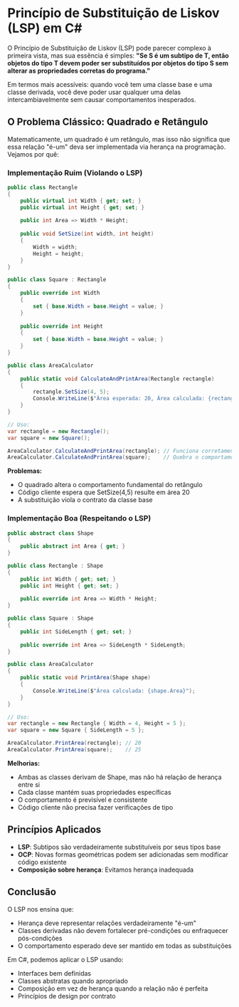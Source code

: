 # Princípio de Substituição de Liskov (LSP) em C#

O Princípio de Substituição de Liskov (LSP) pode parecer complexo à primeira vista, mas sua essência é simples: **"Se S é um subtipo de T, então objetos do tipo T devem poder ser substituídos por objetos do tipo S sem alterar as propriedades corretas do programa."**

Em termos mais acessíveis: quando você tem uma classe base e uma classe derivada, você deve poder usar qualquer uma delas intercambiavelmente sem causar comportamentos inesperados.

## O Problema Clássico: Quadrado e Retângulo

Matematicamente, um quadrado é um retângulo, mas isso não significa que essa relação "é-um" deva ser implementada via herança na programação. Vejamos por quê:

### Implementação Ruim (Violando o LSP)

```csharp
public class Rectangle
{
    public virtual int Width { get; set; }
    public virtual int Height { get; set; }
    
    public int Area => Width * Height;
    
    public void SetSize(int width, int height)
    {
        Width = width;
        Height = height;
    }
}

public class Square : Rectangle
{
    public override int Width
    {
        set { base.Width = base.Height = value; }
    }
    
    public override int Height
    {
        set { base.Width = base.Height = value; }
    }
}

public class AreaCalculator
{
    public static void CalculateAndPrintArea(Rectangle rectangle)
    {
        rectangle.SetSize(4, 5);
        Console.WriteLine($"Área esperada: 20, Área calculada: {rectangle.Area}");
    }
}

// Uso:
var rectangle = new Rectangle();
var square = new Square();

AreaCalculator.CalculateAndPrintArea(rectangle); // Funciona corretamente
AreaCalculator.CalculateAndPrintArea(square);    // Quebra o comportamento esperado (imprime 25)
```

**Problemas:**
- O quadrado altera o comportamento fundamental do retângulo
- Código cliente espera que SetSize(4,5) resulte em área 20
- A substituição viola o contrato da classe base

### Implementação Boa (Respeitando o LSP)

```csharp
public abstract class Shape
{
    public abstract int Area { get; }
}

public class Rectangle : Shape
{
    public int Width { get; set; }
    public int Height { get; set; }
    
    public override int Area => Width * Height;
}

public class Square : Shape
{
    public int SideLength { get; set; }
    
    public override int Area => SideLength * SideLength;
}

public class AreaCalculator
{
    public static void PrintArea(Shape shape)
    {
        Console.WriteLine($"Área calculada: {shape.Area}");
    }
}

// Uso:
var rectangle = new Rectangle { Width = 4, Height = 5 };
var square = new Square { SideLength = 5 };

AreaCalculator.PrintArea(rectangle); // 20
AreaCalculator.PrintArea(square);    // 25
```

**Melhorias:**
- Ambas as classes derivam de Shape, mas não há relação de herança entre si
- Cada classe mantém suas propriedades específicas
- O comportamento é previsível e consistente
- Código cliente não precisa fazer verificações de tipo

## Princípios Aplicados

- **LSP**: Subtipos são verdadeiramente substituíveis por seus tipos base  
- **OCP**: Novas formas geométricas podem ser adicionadas sem modificar código existente  
- **Composição sobre herança**: Evitamos herança inadequada  

## Conclusão

O LSP nos ensina que:
- Herança deve representar relações verdadeiramente "é-um"
- Classes derivadas não devem fortalecer pré-condições ou enfraquecer pós-condições
- O comportamento esperado deve ser mantido em todas as substituições

Em C#, podemos aplicar o LSP usando:
- Interfaces bem definidas
- Classes abstratas quando apropriado
- Composição em vez de herança quando a relação não é perfeita
- Princípios de design por contrato